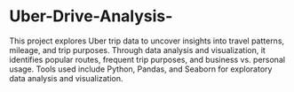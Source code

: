 # Uber-Drive-Analysis-
This project explores Uber trip data to uncover insights into travel patterns, mileage, and trip purposes. Through data analysis and visualization, it identifies popular routes, frequent trip purposes, and business vs. personal usage. Tools used include Python, Pandas, and Seaborn for exploratory data analysis and visualization.
